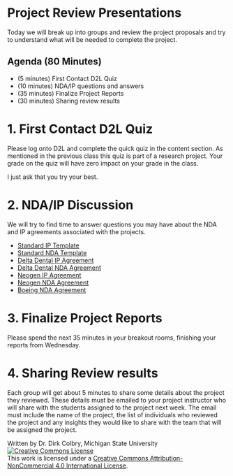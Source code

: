 # Project Review Presentations

Today we will break up into groups and review the project proposals and try to understand what will be needed to complete the project.  


## Agenda (80 Minutes)

- (5 minutes) First Contact D2L Quiz
- (10 minutes) NDA/IP questions and answers
- (35 minutes) Finalize Project Reports
- (30 minutes) Sharing review results


# 1. First Contact D2L Quiz

Please log onto D2L and complete the quick quiz in the content section.  As mentioned in the previous class this quiz is part of a research project. Your grade on the quiz will have zero impact on your grade in the class.  

I just ask that you try your best.

# 2. NDA/IP Discussion

We will try to find time to answer questions you may have about the NDA and IP agreements associated with the projects.

- [Standard IP Template](./Files/CMSE495_MSU_IP_Agreement_2022.docx)
- [Standard NDA Template](./Files/CMSE495_MSU_NDA_2022_template.docx)
- [Delta Dental IP Agreement](./Files/CMSE495_MSU_Delta_Dental_IP_Agreement_(Final_draft_1-20-21).docx)
- [Delta Dental NDA Agreement](./Files/CMSE495_MSU_Delta_Dental_NDA_(Final_draft_1-20-21).docx)
- [Neogen IP Agreement](./Files/CMSE495_MSU_Neogen_IP_2022.docx)
- [Neogen NDA Agreement](./Files/CMSE495_MSU_Neogen_NDA_2022.docx)
- [Boeing NDA Agreement](./Files/MSU_Boeing_Student_Agreement_Capstone_Project.pdf)

# 3. Finalize Project Reports

Please spend the next 35 minutes in your breakout rooms, finishing your reports from Wednesday.

# 4. Sharing Review results

Each group will get about 5 minutes to share some details about the project they reviewed. These details must be emailed to your project instructor who will share with the students assigned to the project next week. The email must include the name of the project, the list of individuals who reviewed the project and any insights they would like to share with the team that will be assigned the project. 

Written by Dr. Dirk Colbry, Michigan State University
<a rel="license" href="http://creativecommons.org/licenses/by-nc/4.0/"><img alt="Creative Commons License" style="border-width:0" src="https://i.creativecommons.org/l/by-nc/4.0/88x31.png" /></a><br />This work is licensed under a <a rel="license" href="http://creativecommons.org/licenses/by-nc/4.0/">Creative Commons Attribution-NonCommercial 4.0 International License</a>.
